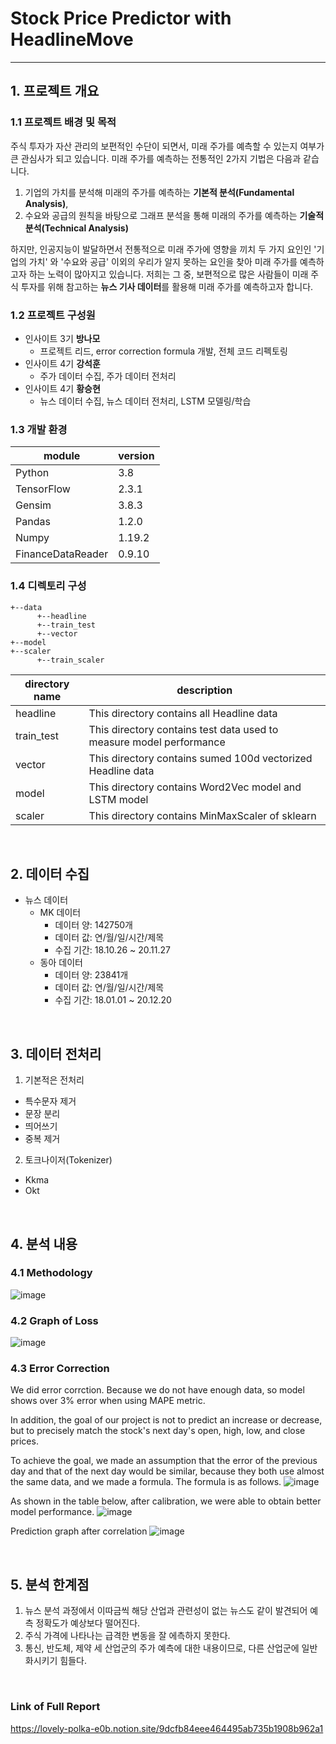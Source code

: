 # **Stock Price Predictor with HeadlineMove**

---

## 1. 프로젝트 개요

### 1.1 프로젝트 배경 및 목적
주식 투자가 자산 관리의 보편적인 수단이 되면서, 미래 주가를 예측할 수 있는지 여부가 큰 관심사가 되고 있습니다.
미래 주가를 예측하는 전통적인 2가지 기법은 다음과 같습니다.
1) 기업의 가치를 분석해 미래의 주가를 예측하는 **기본적 분석(Fundamental Analysis)**, 
2) 수요와 공급의 원칙을 바탕으로 그래프 분석을 통해 미래의 주가를 예측하는 **기술적 분석(Technical Analysis)**

하지만, 인공지능이 발달하면서 전통적으로 미래 주가에 영향을 끼치 두 가지 요인인 '기업의 가치' 와 '수요와 공급' 이외의 우리가 알지 못하는 요인을 찾아 미래 주가를 예측하고자 하는 노력이 많아지고 있습니다.
저희는 그 중, 보편적으로 많은 사람들이 미래 주식 투자를 위해 참고하는 **뉴스 기사 데이터**를 활용해 미래 주가를 예측하고자 합니다.

### 1.2 프로젝트 구성원
- 인사이트 3기 **방나모**
  - 프로젝트 리드, error correction formula 개발, 전체 코드 리펙토링
- 인사이트 4기 **강석훈**
  - 주가 데이터 수집, 주가 데이터 전처리
- 인사이트 4기 **황승현**
  - 뉴스 데이터 수집, 뉴스 데이터 전처리, LSTM 모델링/학습

### 1.3 개발 환경
| module | version |
| --- | --- |
| Python | 3.8 |
| TensorFlow | 2.3.1 |
| Gensim | 3.8.3 |
| Pandas | 1.2.0 |
| Numpy | 1.19.2 |
| FinanceDataReader | 0.9.10 |

### 1.4 디렉토리 구성

```
+--data
      +--headline
      +--train_test
      +--vector
+--model
+--scaler
      +--train_scaler
```

| directory name | description |
| --- | --- |
| headline | This directory contains all Headline data |
| train_test | This directory contains test data used to measure model performance |
| vector | This directory contains sumed 100d vectorized Headline data |
| model | This directory contains Word2Vec model and LSTM model |
| scaler | This directory contains MinMaxScaler of sklearn |



<br>

## 2. 데이터 수집
- 뉴스 데이터
  - MK 데이터
    - 데이터 양: 142750개
    - 데이터 값: 연/월/일/시간/제목
    - 수집 기간: 18.10.26 ~ 20.11.27
  - 동아 데이터
    - 데이터 양: 23841개
    - 데이터 값: 연/월/일/시간/제목
    - 수집 기간: 18.01.01 ~ 20.12.20

<br>

## 3. 데이터 전처리
1. 기본적은 전처리
- 특수문자 제거
- 문장 분리
- 띄어쓰기
- 중복 제거

2. 토크나이저(Tokenizer)
- Kkma
- Okt

<br>

## 4. 분석 내용
### 4.1 Methodology
![image](https://user-images.githubusercontent.com/98089273/170453655-5b6d5730-09bb-45cb-a182-a9a822cdc018.png)

### 4.2 Graph of Loss
![image](https://user-images.githubusercontent.com/98089273/170456719-2225b57d-c05e-4f13-84cc-f3e70c4ad396.png)

### 4.3 Error Correction
We did error corrction. Because we do not have enough data, so model shows over 3% error when using MAPE metric.

In addition, the goal of our project is not to predict an increase or decrease, but to precisely match the stock's next day's open, high, low, and close prices.

To achieve the goal, we made an assumption that the error of the previous day and that of the next day would be similar, because they both use almost the same data, and we made a formula. The formula is as follows.
![image](https://user-images.githubusercontent.com/98089273/170455690-4c5a5374-8608-41c3-b0f0-0bc77d6ca97a.png)

As shown in the table below, after calibration, we were able to obtain better model performance.
![image](https://user-images.githubusercontent.com/98089273/170455733-3129b0e8-3445-4e07-9cf2-e1e05f547801.png)

Prediction graph after correlation
![image](https://user-images.githubusercontent.com/98089273/170457198-3b751536-c03b-4795-81fd-63481aa68b35.png)

<br>

## 5. 분석 한계점
1. 뉴스 분석 과정에서 이따금씩 해당 산업과 관련성이 없는 뉴스도 같이 발견되어 예측 정확도가 예상보다 떨어진다.
3. 주식 가격에 나타나는 급격한 변동을 잘 에측하지 못한다.
4. 통신, 반도체, 제약 세 산업군의 주가 예측에 대한 내용이므로, 다른 산업군에 일반화시키기 힘들다.

<br>


### Link of Full Report
https://lovely-polka-e0b.notion.site/9dcfb84eee464495ab735b1908b962a1

